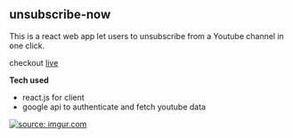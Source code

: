 ## unsubscribe-now

This is a react web app let users to unsubscribe from a Youtube channel in one click.

checkout [live](https://unsubscribe-now.netlify.app/)

**Tech used**

- react.js for client
- google api to authenticate and fetch youtube data

<a href="https://imgur.com/HCcqIVu"><img src="https://i.imgur.com/HCcqIVu.gif" title="source: imgur.com" /></a>
